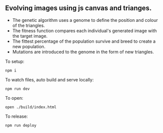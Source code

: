 ## Evolving images using js canvas and trianges.

- The genetic algorithm uses a genome to define the position and colour of the triangles.
- The fitness function compares each individual's generated image with the target image.
- The fittest percentage of the population survive and breed to create a new population.
- Mutations are introduced to the genome in the form of new triangles.

To setup:
```
npm i
```

To watch files, auto build and serve locally:
```
npm run dev
```

To open:
```
open ./build/index.html
```

To release:
```
npm run deploy
```


